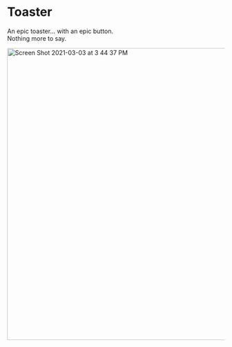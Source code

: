 # Toaster
An epic toaster... with an epic button. <br />
Nothing more to say.<br />

<img width="677" alt="Screen Shot 2021-03-03 at 3 44 37 PM" src="https://user-images.githubusercontent.com/31784252/109869885-6f764700-7c37-11eb-84d4-98efb1ff2bd0.png">


